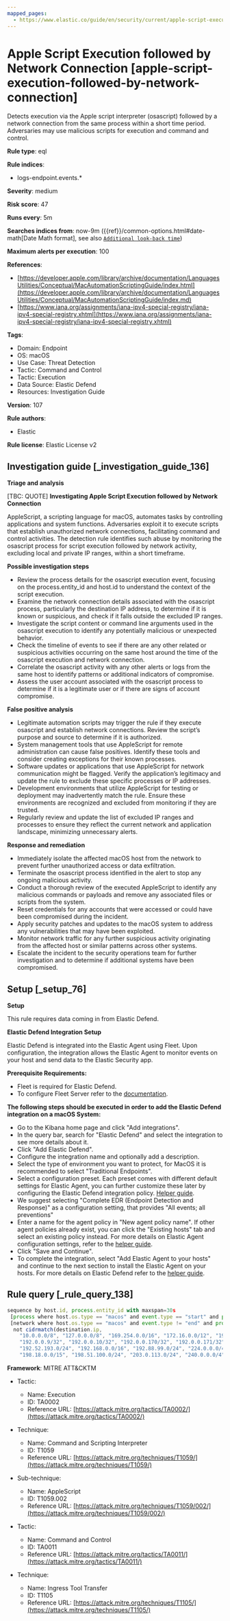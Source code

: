 ```yaml
---
mapped_pages:
  - https://www.elastic.co/guide/en/security/current/apple-script-execution-followed-by-network-connection.html
---
```


# Apple Script Execution followed by Network Connection [apple-script-execution-followed-by-network-connection]

Detects execution via the Apple script interpreter (osascript) followed by a network connection from the same process within a short time period. Adversaries may use malicious scripts for execution and command and control.

**Rule type**: eql

**Rule indices**:

* logs-endpoint.events.*

**Severity**: medium

**Risk score**: 47

**Runs every**: 5m

**Searches indices from**: now-9m ({{ref}}/common-options.html#date-math[Date Math format], see also [`Additional look-back time`](docs-content://solutions/security/detect-and-alert/create-detection-rule.md#rule-schedule))

**Maximum alerts per execution**: 100

**References**:

* [https://developer.apple.com/library/archive/documentation/LanguagesUtilities/Conceptual/MacAutomationScriptingGuide/index.html](https://developer.apple.com/library/archive/documentation/LanguagesUtilities/Conceptual/MacAutomationScriptingGuide/index.md)
* [https://www.iana.org/assignments/iana-ipv4-special-registry/iana-ipv4-special-registry.xhtml](https://www.iana.org/assignments/iana-ipv4-special-registry/iana-ipv4-special-registry.xhtml)

**Tags**:

* Domain: Endpoint
* OS: macOS
* Use Case: Threat Detection
* Tactic: Command and Control
* Tactic: Execution
* Data Source: Elastic Defend
* Resources: Investigation Guide

**Version**: 107

**Rule authors**:

* Elastic

**Rule license**: Elastic License v2

## Investigation guide [_investigation_guide_136]

**Triage and analysis**

[TBC: QUOTE]
**Investigating Apple Script Execution followed by Network Connection**

AppleScript, a scripting language for macOS, automates tasks by controlling applications and system functions. Adversaries exploit it to execute scripts that establish unauthorized network connections, facilitating command and control activities. The detection rule identifies such abuse by monitoring the osascript process for script execution followed by network activity, excluding local and private IP ranges, within a short timeframe.

**Possible investigation steps**

* Review the process details for the osascript execution event, focusing on the process.entity_id and host.id to understand the context of the script execution.
* Examine the network connection details associated with the osascript process, particularly the destination IP address, to determine if it is known or suspicious, and check if it falls outside the excluded IP ranges.
* Investigate the script content or command line arguments used in the osascript execution to identify any potentially malicious or unexpected behavior.
* Check the timeline of events to see if there are any other related or suspicious activities occurring on the same host around the time of the osascript execution and network connection.
* Correlate the osascript activity with any other alerts or logs from the same host to identify patterns or additional indicators of compromise.
* Assess the user account associated with the osascript process to determine if it is a legitimate user or if there are signs of account compromise.

**False positive analysis**

* Legitimate automation scripts may trigger the rule if they execute osascript and establish network connections. Review the script’s purpose and source to determine if it is authorized.
* System management tools that use AppleScript for remote administration can cause false positives. Identify these tools and consider creating exceptions for their known processes.
* Software updates or applications that use AppleScript for network communication might be flagged. Verify the application’s legitimacy and update the rule to exclude these specific processes or IP addresses.
* Development environments that utilize AppleScript for testing or deployment may inadvertently match the rule. Ensure these environments are recognized and excluded from monitoring if they are trusted.
* Regularly review and update the list of excluded IP ranges and processes to ensure they reflect the current network and application landscape, minimizing unnecessary alerts.

**Response and remediation**

* Immediately isolate the affected macOS host from the network to prevent further unauthorized access or data exfiltration.
* Terminate the osascript process identified in the alert to stop any ongoing malicious activity.
* Conduct a thorough review of the executed AppleScript to identify any malicious commands or payloads and remove any associated files or scripts from the system.
* Reset credentials for any accounts that were accessed or could have been compromised during the incident.
* Apply security patches and updates to the macOS system to address any vulnerabilities that may have been exploited.
* Monitor network traffic for any further suspicious activity originating from the affected host or similar patterns across other systems.
* Escalate the incident to the security operations team for further investigation and to determine if additional systems have been compromised.


## Setup [_setup_76]

**Setup**

This rule requires data coming in from Elastic Defend.

**Elastic Defend Integration Setup**

Elastic Defend is integrated into the Elastic Agent using Fleet. Upon configuration, the integration allows the Elastic Agent to monitor events on your host and send data to the Elastic Security app.

**Prerequisite Requirements:**

* Fleet is required for Elastic Defend.
* To configure Fleet Server refer to the [documentation](docs-content://reference/ingestion-tools/fleet/fleet-server.md).

**The following steps should be executed in order to add the Elastic Defend integration on a macOS System:**

* Go to the Kibana home page and click "Add integrations".
* In the query bar, search for "Elastic Defend" and select the integration to see more details about it.
* Click "Add Elastic Defend".
* Configure the integration name and optionally add a description.
* Select the type of environment you want to protect, for MacOS it is recommended to select "Traditional Endpoints".
* Select a configuration preset. Each preset comes with different default settings for Elastic Agent, you can further customize these later by configuring the Elastic Defend integration policy. [Helper guide](docs-content://solutions/security/configure-elastic-defend/configure-an-integration-policy-for-elastic-defend.md).
* We suggest selecting "Complete EDR (Endpoint Detection and Response)" as a configuration setting, that provides "All events; all preventions"
* Enter a name for the agent policy in "New agent policy name". If other agent policies already exist, you can click the "Existing hosts" tab and select an existing policy instead. For more details on Elastic Agent configuration settings, refer to the [helper guide](docs-content://reference/ingestion-tools/fleet/agent-policy.md).
* Click "Save and Continue".
* To complete the integration, select "Add Elastic Agent to your hosts" and continue to the next section to install the Elastic Agent on your hosts. For more details on Elastic Defend refer to the [helper guide](docs-content://solutions/security/configure-elastic-defend/install-elastic-defend.md).


## Rule query [_rule_query_138]

```js
sequence by host.id, process.entity_id with maxspan=30s
 [process where host.os.type == "macos" and event.type == "start" and process.name == "osascript"]
 [network where host.os.type == "macos" and event.type != "end" and process.name == "osascript" and destination.ip != "::1" and
  not cidrmatch(destination.ip,
    "10.0.0.0/8", "127.0.0.0/8", "169.254.0.0/16", "172.16.0.0/12", "192.0.0.0/24", "192.0.0.0/29", "192.0.0.8/32",
    "192.0.0.9/32", "192.0.0.10/32", "192.0.0.170/32", "192.0.0.171/32", "192.0.2.0/24", "192.31.196.0/24",
    "192.52.193.0/24", "192.168.0.0/16", "192.88.99.0/24", "224.0.0.0/4", "100.64.0.0/10", "192.175.48.0/24",
    "198.18.0.0/15", "198.51.100.0/24", "203.0.113.0/24", "240.0.0.0/4", "::1", "FE80::/10", "FF00::/8")]
```

**Framework**: MITRE ATT&CKTM

* Tactic:

    * Name: Execution
    * ID: TA0002
    * Reference URL: [https://attack.mitre.org/tactics/TA0002/](https://attack.mitre.org/tactics/TA0002/)

* Technique:

    * Name: Command and Scripting Interpreter
    * ID: T1059
    * Reference URL: [https://attack.mitre.org/techniques/T1059/](https://attack.mitre.org/techniques/T1059/)

* Sub-technique:

    * Name: AppleScript
    * ID: T1059.002
    * Reference URL: [https://attack.mitre.org/techniques/T1059/002/](https://attack.mitre.org/techniques/T1059/002/)

* Tactic:

    * Name: Command and Control
    * ID: TA0011
    * Reference URL: [https://attack.mitre.org/tactics/TA0011/](https://attack.mitre.org/tactics/TA0011/)

* Technique:

    * Name: Ingress Tool Transfer
    * ID: T1105
    * Reference URL: [https://attack.mitre.org/techniques/T1105/](https://attack.mitre.org/techniques/T1105/)



